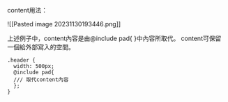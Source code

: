 content用法：

![[Pasted image 20231130193446.png]]

上述例子中，content內容是由@include pad{ }中內容所取代。
content可保留一個給外部寫入的空間。
```
.header {
  width: 500px;
  @include pad{
  /// 取代content內容
  };
}
```

